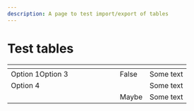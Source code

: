 ```yaml
---
description: A page to test import/export of tables
---
```


# Test tables

<table><thead><tr><th width="231" data-type="select" data-multiple data-options="[{&#x22;value&#x22;:&#x22;86f1ac6d44644ffa91a15cf1a1bfb16f&#x22;,&#x22;label&#x22;:&#x22;Option 1&#x22;,&#x22;color&#x22;:&#x22;blue&#x22;},{&#x22;value&#x22;:&#x22;ae6dcd9cad304ef5ab70c1c19ba39091&#x22;,&#x22;label&#x22;:&#x22;Option 2&#x22;,&#x22;color&#x22;:&#x22;blue&#x22;},{&#x22;value&#x22;:&#x22;6841233170d24238a599910c5438631f&#x22;,&#x22;label&#x22;:&#x22;Option 3&#x22;,&#x22;color&#x22;:&#x22;blue&#x22;},{&#x22;value&#x22;:&#x22;a952ebcc98ec44a89a4e5ae95544f86c&#x22;,&#x22;label&#x22;:&#x22;Option 4&#x22;,&#x22;color&#x22;:&#x22;blue&#x22;},{&#x22;value&#x22;:&#x22;790cee63b0b8448dbb6366ba03a6a113&#x22;,&#x22;label&#x22;:&#x22;Option 5&#x22;,&#x22;color&#x22;:&#x22;blue&#x22;}]"></th><th data-type="select" data-options="[{&#x22;value&#x22;:&#x22;ca16a21a8d104f86babf15b62f94b368&#x22;,&#x22;label&#x22;:&#x22;True&#x22;,&#x22;color&#x22;:&#x22;blue&#x22;},{&#x22;value&#x22;:&#x22;48342f1da03f48b3b455985d2a351089&#x22;,&#x22;label&#x22;:&#x22;False&#x22;,&#x22;color&#x22;:&#x22;blue&#x22;},{&#x22;value&#x22;:&#x22;ed083ae00330497f890301442df59f42&#x22;,&#x22;label&#x22;:&#x22;Maybe&#x22;,&#x22;color&#x22;:&#x22;blue&#x22;}]"></th><th></th></tr></thead><tbody><tr><td><span data-option="86f1ac6d44644ffa91a15cf1a1bfb16f">Option 1</span><span data-option="6841233170d24238a599910c5438631f">Option 3</span></td><td><span data-option="48342f1da03f48b3b455985d2a351089">False</span></td><td>Some text</td></tr><tr><td><span data-option="a952ebcc98ec44a89a4e5ae95544f86c">Option 4</span></td><td></td><td>Some text</td></tr><tr><td></td><td><span data-option="ed083ae00330497f890301442df59f42">Maybe</span></td><td>Some text</td></tr></tbody></table>
